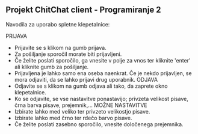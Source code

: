 Projekt ChitChat client - Programiranje 2
-------------------------------

Navodila za uporabo spletne klepetalnice:

PRIJAVA
-	Prijavite se s klikom na gumb prijava.
-	Za pošiljanje sporočil morate biti prijavljeni. 
-	Če želite poslati sporočilo, ga vnesite v polje za vnos ter kliknite 'enter' ali kliknite gumb za pošiljanje.
-	Prijavljena je lahko samo ena oseba naenkrat. Če je nekdo prijavljen, se mora odjaviti, da se lahko prijavi drug uporabnik.
ODJAVA
-	Odjavite se s klikom na gumb odjava ali tako, da zaprete okno klepetalnice.
-	Ko se odjavite, se vse nastavitve ponastavijo; privzeta velikost pisave, črna barva pisave, prejemnik,…
MOŽNE NASTAVITVE
-	Izbirate lahko med veliko ter privzeto velikostjo pisave.
-	Izbirate lahko med črno ter rdečo barvo pisave. 
-	Če želite poslati zasebno sporočilo, vnesite določenega prejemnika.




